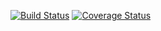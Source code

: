 [![Build Status](https://travis-ci.com/akropolisio/eth-bridge-module.svg?branch=develop)](https://travis-ci.com/akropolisio/eth-bridge-module) [![Coverage Status](https://coveralls.io/repos/github/akropolisio/eth-bridge-module/badge.svg?branch=develop&q=2)](https://coveralls.io/github/akropolisio/eth-bridge-module?branch=develop)
